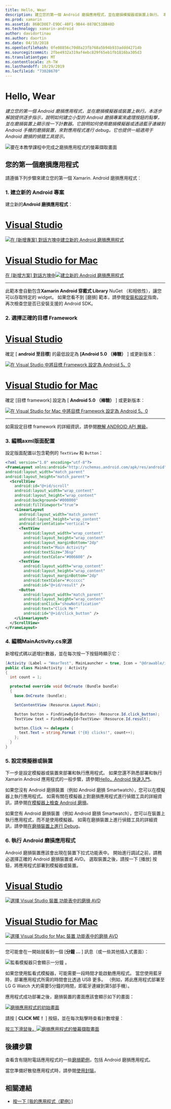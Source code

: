 ```yaml
---
title: Hello, Wear
description: 建立您的第一個 Android 磨損應用程式，並在磨損模擬器或裝置上執行。 本逐步解說提供逐步指示，說明如何建立小型的 Android 磨損專案來處理按鈕的點擊，並在磨損裝置上顯示按一下計數器。 它說明如何使用磨損模擬器或透過藍牙連線到 Android 手機的磨損裝置，來對應用程式進行 debug。 它也提供一組適用于 Android 磨損的偵錯工具提示。
ms.prod: xamarin
ms.assetid: 86BCD0E7-E9DC-40F1-9B44-887BC51BB48D
ms.technology: xamarin-android
author: davidortinau
ms.author: daortin
ms.date: 04/10/2018
ms.openlocfilehash: 0fe08856c70d8a23fb768a5b94b933addd42714b
ms.sourcegitcommit: 2fbe4932a319af4ebc829f65eb1fb1816ba305d3
ms.translationtype: MT
ms.contentlocale: zh-TW
ms.lasthandoff: 10/29/2019
ms.locfileid: "73028670"
---
```

# <a name="hello-wear"></a>Hello, Wear

_建立您的第一個 Android 磨損應用程式，並在磨損模擬器或裝置上執行。本逐步解說提供逐步指示，說明如何建立小型的 Android 磨損專案來處理按鈕的點擊，並在磨損裝置上顯示按一下計數器。它說明如何使用磨損模擬器或透過藍牙連線到 Android 手機的磨損裝置，來對應用程式進行 debug。它也提供一組適用于 Android 磨損的偵錯工具提示。_

![要在本教學課程中完成之磨損應用程式的螢幕擷取畫面](hello-wear-images/example.png)

## <a name="your-first-wear-app"></a>您的第一個磨損應用程式

請遵循下列步驟來建立您的第一個 Xamarin. Android 磨損應用程式：

### <a name="1-create-a-new-android-project"></a>1. 建立新的 Android 專案

建立新的**Android 磨損應用程式**：

<!-- markdownlint-disable MD001 -->

# <a name="visual-studiotabwindows"></a>[Visual Studio](#tab/windows)

[![在 [新增專案] 對話方塊中建立新的 Android 磨損應用程式](hello-wear-images/vs/new-solution-sml.w157.png)](hello-wear-images/vs/new-solution.w157.png#lightbox)

# <a name="visual-studio-for-mactabmacos"></a>[Visual Studio for Mac](#tab/macos)

[在 [新增方案] 對話方塊中![建立新的 Android 磨損應用程式](hello-wear-images/xs/new-solution-sml.png)](hello-wear-images/xs/new-solution.png#lightbox)

-----

此範本會自動包含**Xamarin Android 穿戴式 Library** NuGet （和相依性），讓您可以存取特定的 widget。 如果您看不到 [磨損] 範本，請參閱[安裝和設定](~/android/wear/get-started/installation.md)指南，再次檢查您是否已安裝支援的 Android SDK。 

### <a name="2-choose-the-correct-target-framework"></a>2. 選擇正確的**目標 Framework**

# <a name="visual-studiotabwindows"></a>[Visual Studio](#tab/windows)

確定 [ **android 至目標**] 的最低設定為 **[Android 5.0 （棒糖）** ] 或更新版本： 

[![在 Visual Studio 中將目標 Framework 設定為 Android 5。0](hello-wear-images/vs/target-framework-sml.png)](hello-wear-images/vs/target-framework.png#lightbox)

# <a name="visual-studio-for-mactabmacos"></a>[Visual Studio for Mac](#tab/macos)

確定 [目標 framework] 設定為 [ **Android 5.0 （棒糖）** ] 或更新版本：

[![在 Visual Studio for Mac 中將目標 Framework 設定為 Android 5。0](hello-wear-images/xs/target-framework-sml.png)](hello-wear-images/xs/target-framework.png#lightbox)

-----

如需設定目標 framework 的詳細資訊，請參閱[瞭解 ANDROID API 層級](~/android/app-fundamentals/android-api-levels.md)。

### <a name="3-edit-the-mainaxml-layout"></a>3. 編輯**axml**版面配置

設定版面配置以包含範例的 `TextView` 和 `Button`： 

```xml
<?xml version="1.0" encoding="utf-8"?>
<FrameLayout xmlns:android="http://schemas.android.com/apk/res/android"
android:layout_width="match_parent"
android:layout_height="match_parent">
  <ScrollView
    android:id="@+id/scroll"
    android:layout_width="wrap_content"
    android:layout_height="wrap_content"
    android:background="#000000"
    android:fillViewport="true">
    <LinearLayout
      android:layout_width="match_parent"
      android:layout_height="wrap_content"
      android:orientation="vertical">
      <TextView
        android:layout_width="wrap_content"
        android:layout_height="wrap_content"
        android:layout_marginBottom="2dp"
        android:text="Main Activity"
        android:textSize="36sp"
        android:textColor="#006600" />
      <TextView
        android:layout_width="wrap_content"
        android:layout_height="wrap_content"
        android:layout_marginBottom="2dp"
        android:textColor="#cccccc"
        android:id="@+id/result" />
      <Button
        android:layout_width="match_parent"
        android:layout_height="wrap_content"
        android:onClick="showNotification"
        android:text="Click Me!"
        android:id="@+id/click_button" />
    </LinearLayout>
  </ScrollView>
</FrameLayout>
```

### <a name="4-edit-the-mainactivitycs-source"></a>4. 編輯**MainActivity.cs**來源

新增程式碼以遞增計數器，並在每次按一下按鈕時顯示它： 

```csharp
[Activity (Label = "WearTest", MainLauncher = true, Icon = "@drawable/icon")]
public class MainActivity : Activity
{
  int count = 1;

  protected override void OnCreate (Bundle bundle)
  {
    base.OnCreate (bundle);

    SetContentView (Resource.Layout.Main);

    Button button = FindViewById<Button> (Resource.Id.click_button);
    TextView text = FindViewById<TextView> (Resource.Id.result);

    button.Click += delegate {
      text.Text = string.Format ("{0} clicks!", count++);
    };
  }
}
```

### <a name="5-setup-an-emulator-or-device"></a>5. 設定模擬器或裝置

下一步是設定模擬器或裝置來部署和執行應用程式。 如果您還不熟悉部署和執行 Xamarin Android 應用程式的一般步驟，請參閱[Hello，Android 快速入門](~/android/get-started/hello-android/hello-android-quickstart.md)。

如果您沒有 Android 磨損裝置（例如 Android 磨損 Smartwatch），您可以在模擬器上執行應用程式。 如需有關在模擬器上對磨損應用程式進行偵錯工具的詳細資訊，請參閱[在模擬器上檢查 Android 磨損](~/android/wear/deploy-test/debug-on-emulator.md)。

如果您有 Android 磨損裝置（例如 Android 磨損 Smartwatch），您可以在裝置上執行應用程式，而不是使用模擬器。 如需在磨損裝置上進行偵錯工具的詳細資訊，請參閱[在磨損裝置上進行 Debug](~/android/wear/deploy-test/debug-on-device.md)。

### <a name="6-run-the-android-wear-app"></a>6. 執行 Android 磨損應用程式

Android 磨損裝置應該會出現在裝置下拉式功能表中。 開始進行調試之前，請務必選擇正確的 Android 磨損裝置或 AVD。 選取裝置之後，請按一下 [播放] 按鈕，將應用程式部署到模擬器或裝置。

# <a name="visual-studiotabwindows"></a>[Visual Studio](#tab/windows)

[![選擇 Visual Studio 裝置 功能表中的磨損 AVD](hello-wear-images/vs/choose-wear-sim.png)](hello-wear-images/vs/choose-wear-sim.png#lightbox)

# <a name="visual-studio-for-mactabmacos"></a>[Visual Studio for Mac](#tab/macos)

[![選擇 Visual Studio for Mac 裝置 功能表中的磨損 AVD](hello-wear-images/xs/choose-wear-sim.png)](hello-wear-images/xs/choose-wear-sim.png#lightbox)

-----

您可能會在一開始就看到一個 [**分鐘 ...** ] 訊息（或一些其他插入式畫面）： 

![監看模擬器只會顯示一分鐘 。](hello-wear-images/please-wait.png)

如果您使用監看式模擬器，可能需要一段時間才能啟動應用程式。 當您使用藍牙時，部署應用程式所需的時間會比透過 USB 更多。 （例如，將此應用程式部署至 LG G Watch 大約需要5分鐘的時間，即藍牙連線到第5部手機）。

應用程式成功部署之後，磨損裝置的畫面應該會顯示如下的畫面：

[![磨損應用程式的初始畫面](hello-wear-images/mainactivity-screen.png)](hello-wear-images/mainactivity-screen.png#lightbox)

請按 [ **CLICK ME！** ] 按鈕，並在每次點擊時查看計數增量：

[按三下滑鼠後，![磨損應用程式的螢幕擷取畫面](hello-wear-images/mainactivity-counts.png)](hello-wear-images/mainactivity-counts.png#lightbox)

## <a name="next-steps"></a>後續步驟

查看含有隨附電話應用程式的一些[磨損範例](https://docs.microsoft.com/samples/browse/?products=xamarin&term=Xamarin.Android+wear)，包括 Android 磨損應用程式。

當您準備好散發應用程式時，請參閱[使用封裝](~/android/wear/deploy-test/packaging.md)。

## <a name="related-links"></a>相關連結

- [按一下 [我的應用程式（範例）]](https://docs.microsoft.com/samples/xamarin/monodroid-samples/wear-weartest)
